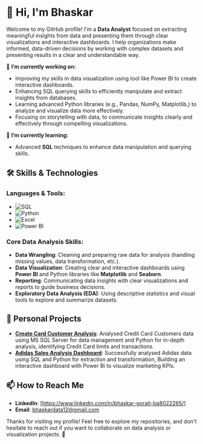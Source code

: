 # 👋 Hi, I'm Bhaskar

Welcome to my GitHub profile! I'm a **Data Analyst** focused on extracting meaningful insights from data and presenting them through  clear visualizations and interactive dashboards. I help organizations make informed, data-driven decisions by working with complex datasets and presenting results in a clear and understandable way.

🔭 **I’m currently working on:**
- Improving my skills in data visualization using tool like Power BI to create interactive dashboards.
- Enhancing SQL querying skills to efficiently manipulate and extract insights from databases.
- Learning advanced Python libraries (e.g., Pandas, NumPy, Matplotlib,) to analyze and visualize data more effectively.
- Focusing on storytelling with data, to communicate insights clearly and effectively through compelling visualizations.

🌱 **I’m currently learning:**
- Advanced **SQL** techniques to enhance data manipulation and querying skills.

## 🛠️ Skills & Technologies

### **Languages & Tools**:
- ![SQL](https://img.shields.io/badge/-SQL-black?style=flat)
- ![Python](https://img.shields.io/badge/-Python-black?style=flat)
- ![Excel](https://img.shields.io/badge/-Excel-black?style=flat&logo=microsoft-excel)
- ![Power BI](https://img.shields.io/badge/-Power_BI-black?style=flat&logo=power-bi)

### **Core Data Analysis Skills**:
- **Data Wrangling**: Cleaning and preparing raw data for analysis (handling missing values, data transformation, etc.).
- **Data Visualization**: Creating clear and interactive dashboards using **Power BI** and Python libraries like **Matplotlib** and **Seaborn**.
- **Reporting**: Communicating data insights with clear visualizations and reports to guide business decisions.
- **Exploratory Data Analysis (EDA)**: Using descriptive statistics and visual tools to explore and summarize datasets.

## 🚀 Personal Projects

- [**Create Card Customer Analysis**](https://github.com/yourusername/retail-sales-analysis): Analysed Credit Card Customers data using MS SQL Server for data management and Python for in-depth analysis, identifying Credit Card limits and transactions.
- [**Adidas Sales Analysis Dashboard**](https://github.com/yourusername/marketing-dashboard): Successfully analysed Adidas data using SQL and Python for extraction and transformation, Building an interactive dashboard with Power Bi to visualize marketing KPIs.

## 📫 How to Reach Me

- **LinkedIn**: [https://www.linkedin.com/in/bhaskar-gorati-ba8022265/]
- **Email**: bhaskardata12@gmail.com

Thanks for visiting my profile! Feel free to explore my repositories, and don't hesitate to reach out if you want to collaborate on data analysis or visualization projects. 🚀
